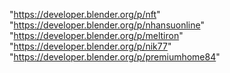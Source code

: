 "https://developer.blender.org/p/nft"
"https://developer.blender.org/p/nhansuonline"
"https://developer.blender.org/p/meltiron"
"https://developer.blender.org/p/nik77"
"https://developer.blender.org/p/premiumhome84"
 
